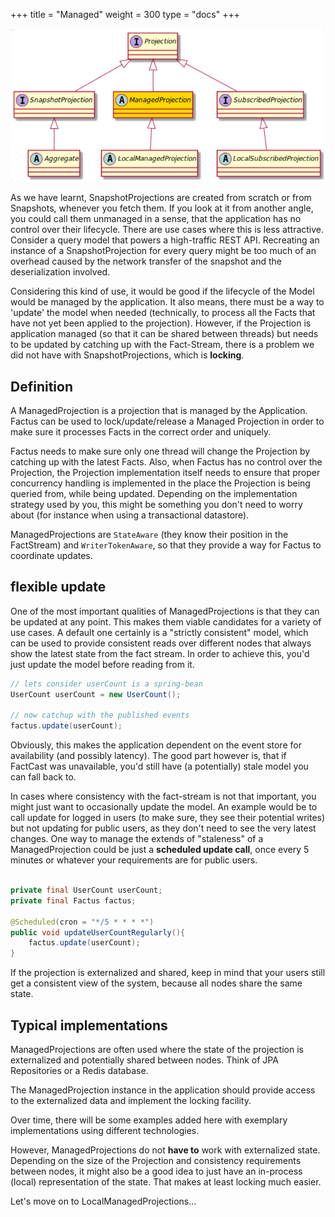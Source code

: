 +++
title = "Managed"
weight = 300
type = "docs"
+++

![](../ph_m.png#center)

As we have learnt, SnapshotProjections are created from scratch or from Snapshots, whenever you fetch them.
If you look at it from another angle, you could call them unmanaged in a sense, that the application has no
control over their lifecycle.
There are use cases where this is less attractive. Consider a query model that powers a high-traffic REST API.
Recreating an instance of a SnapshotProjection for every query might be too much of an overhead caused by the
network transfer of the snapshot and the deserialization involved.

Considering this kind of use, it would be good if the lifecycle of the Model would be managed by the application.
It also means, there must be a way to 'update' the model when needed (technically, to process all the Facts that have
not yet been applied to the projection).
However, if the Projection is application managed (so that it can be shared between threads) but needs to be updated
by catching up with the Fact-Stream, there is a problem we did not have with SnapshotProjections, which is
**locking**.

## Definition

A ManagedProjection is a projection that is managed by the Application. Factus can be used to lock/update/release
a Managed Projection in order to make sure it processes Facts in the correct order and uniquely.

Factus needs to make sure only one thread will change the Projection by catching up with the latest Facts.
Also, when Factus has no control over the Projection, the Projection implementation itself needs to ensure
that proper concurrency handling is implemented in the place the Projection is being queried from, while being updated.
Depending on the implementation strategy used by you, this might be something you don't need to worry about (for
instance when using a transactional datastore).

ManagedProjections are `StateAware` (they know their position in the FactStream) and `WriterTokenAware`, so that
they provide a way for Factus to coordinate updates.

## flexible update

One of the most important qualities of ManagedProjections is that they can be updated at any point.
This makes them viable candidates for a variety of use cases. A default one certainly is a "strictly consistent"
model, which can be used to provide consistent reads over different nodes that always show the latest state from
the fact stream. In order to achieve this, you'd just update the model before reading from it.

```java
// lets consider userCount is a spring-bean
UserCount userCount = new UserCount();

// now catchup with the published events
factus.update(userCount);
```

Obviously, this makes the application dependent on the event store for availability (and possibly latency).
The good part however is, that if FactCast was unavailable, you'd still have (a potentially) stale model you can
fall back to.

In cases where consistency with the fact-stream is not that important, you might just want to occasionally update
the model. An example would be to call update for logged in users (to make sure, they see their potential writes)
but not updating for public users, as they don't need to see the very latest changes.
One way to manage the extends of "staleness" of a ManagedProjection could be just a **scheduled update call**,
once every 5 minutes or whatever your requirements are for public users.

```java

private final UserCount userCount;
private final Factus factus;

@Scheduled(cron = "*/5 * * * *")
public void updateUserCountRegularly(){
    factus.update(userCount);
}

```

If the projection is externalized and shared, keep in mind that your users still get a consistent view of the system,
because all nodes share the same state.

## Typical implementations

ManagedProjections are often used where the state of the projection is externalized and potentially shared between
nodes. Think of JPA Repositories or a Redis database.

The ManagedProjection instance in the application should provide access to the externalized data and implement
the locking facility.

Over time, there will be some examples added here with exemplary implementations using different technologies.

However, ManagedProjections do not **have to** work with externalized state. Depending on the size of the
Projection and consistency requirements between nodes, it might also be a good idea to just have an in-process (local)
representation of the state. That makes at least locking much easier.

Let's move on to LocalManagedProjections...
